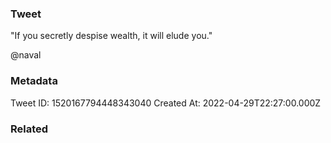 ### Tweet
"If you secretly despise wealth, it will elude you." 

@naval

### Metadata
Tweet ID: 1520167794448343040
Created At: 2022-04-29T22:27:00.000Z

### Related

